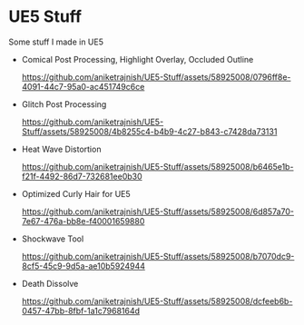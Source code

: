 # UE5 Stuff
 Some stuff I made in UE5

 * Comical Post Processing, Highlight Overlay, Occluded Outline

   https://github.com/aniketrajnish/UE5-Stuff/assets/58925008/0796ff8e-4091-44c7-95a0-ac451749c6ce

* Glitch Post Processing

  https://github.com/aniketrajnish/UE5-Stuff/assets/58925008/4b8255c4-b4b9-4c27-b843-c7428da73131

* Heat Wave Distortion

  https://github.com/aniketrajnish/UE5-Stuff/assets/58925008/b6465e1b-f21f-4492-86d7-732681ee0b30

* Optimized Curly Hair for UE5

  https://github.com/aniketrajnish/UE5-Stuff/assets/58925008/6d857a70-7e67-476a-bb8e-f40001659880

* Shockwave Tool

  https://github.com/aniketrajnish/UE5-Stuff/assets/58925008/b7070dc9-8cf5-45c9-9d5a-ae10b5924944

* Death Dissolve

  https://github.com/aniketrajnish/UE5-Stuff/assets/58925008/dcfeeb6b-0457-47bb-8fbf-1a1c7968164d

